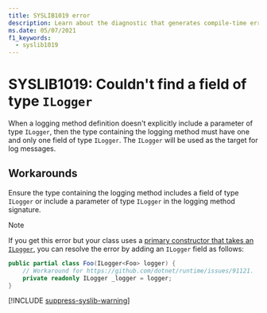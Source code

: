 ```yaml
---
title: SYSLIB1019 error
description: Learn about the diagnostic that generates compile-time error SYSLIB1019.
ms.date: 05/07/2021
f1_keywords:
  - syslib1019
---
```


# SYSLIB1019: Couldn't find a field of type `ILogger`

When a logging method definition doesn't explicitly include a parameter of type `ILogger`, then the type containing the logging method must have one and only one field of type `ILogger`. The `ILogger` will be used as the target for log messages.

## Workarounds

Ensure the type containing the logging method includes a field of type `ILogger` or include a parameter of type `ILogger` in the logging method signature.

> [!NOTE]
> If you get this error but your class uses a [primary constructor that takes an `ILogger`](https://github.com/dotnet/runtime/issues/91121), you can resolve the error by adding an `ILogger` field as follows:

```csharp
public partial class Foo(ILogger<Foo> logger) {
    // Workaround for https://github.com/dotnet/runtime/issues/91121.
    private readonly ILogger _logger = logger;
}
```

[!INCLUDE [suppress-syslib-warning](includes/suppress-source-generator-diagnostics.md)]
